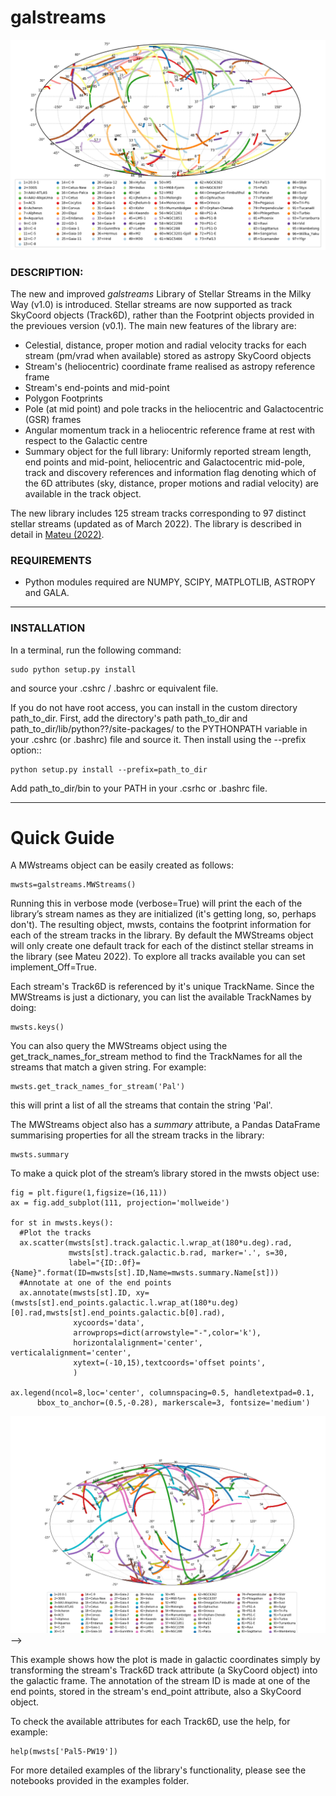 # **galstreams**

![see plot here](examples/fig_all_streams_lib.png?raw=true "galstreams 04-2022")

### DESCRIPTION:

The new and improved *galstreams* Library of Stellar Streams in the Milky Way (v1.0) is introduced. Stellar streams are now supported as track SkyCoord objects (Track6D), rather than the Footprint objects provided in the previoues version (v0.1). The main new features of the library are:

-  Celestial, distance, proper motion and radial velocity tracks for each stream (pm/vrad when available) stored as astropy SkyCoord objects
-  Stream's (heliocentric) coordinate frame realised as astropy reference frame
-  Stream's end-points and mid-point
- Polygon Footprints
-  Pole (at mid point) and pole tracks in the heliocentric and Galactocentric (GSR) frames
-  Angular momentum track in a heliocentric reference frame at rest with respect to the Galactic centre
-  Summary object for the full library: Uniformly reported stream length, end points and mid-point, heliocentric and Galactocentric mid-pole, track and discovery references and information flag denoting which of the 6D attributes (sky, distance, proper motions and radial velocity) are available in the track object.

The new library includes 125 stream tracks corresponding to 97 distinct stellar streams (updated as of March 2022). The library is described in detail in [Mateu (2022)](https://arxiv.org/abs/2204.10326).

### REQUIREMENTS

- Python modules required are NUMPY, SCIPY, MATPLOTLIB, ASTROPY and GALA. 

----------

### INSTALLATION

In a terminal, run the following command:

    sudo python setup.py install

and source your .cshrc / .bashrc or equivalent file.

If you do not have root access, you can install in the custom directory path_to_dir.
First, add the directory's path path_to_dir and path_to_dir/lib/python??/site-packages/
to the PYTHONPATH variable in your .cshrc (or .bashrc) file and source it. Then install using the --prefix option::

    python setup.py install --prefix=path_to_dir

Add path_to_dir/bin to your PATH in your .csrhc or .bashrc file.

----------
# Quick Guide

A MWstreams object can be easily created as follows:

	mwsts=galstreams.MWStreams()

Running this in verbose mode (verbose=True) will print the each of the library’s stream names as they are initialized (it's getting long, so, perhaps don't). The resulting object, mwsts, contains the footprint information for each of the stream tracks in the library. By default the MWStreams object will only create one default track for each of the distinct stellar streams in the library (see Mateu 2022). To explore all tracks available you can set implement_Off=True.

Each stream's Track6D is referenced by it's unique TrackName. Since the MWStreams is just a dictionary, you can list the available TrackNames by doing:

    mwsts.keys()

You can also query the MWStreams object using the get_track_names_for_stream method to find the TrackNames for all the streams that match a given string. For example:

    mwsts.get_track_names_for_stream('Pal')

this will print a list of all the streams that contain the string 'Pal'.

The MWStreams object also has a *summary* attribute, a Pandas DataFrame summarising properties for all the stream tracks in the library:

    mwsts.summary


To make a quick plot of the stream’s library stored in the mwsts object use:

    fig = plt.figure(1,figsize=(16,11))
    ax = fig.add_subplot(111, projection='mollweide')

    for st in mwsts.keys():
      #Plot the tracks  
      ax.scatter(mwsts[st].track.galactic.l.wrap_at(180*u.deg).rad,
                 mwsts[st].track.galactic.b.rad, marker='.', s=30,
                 label="{ID:.0f}={Name}".format(ID=mwsts[st].ID,Name=mwsts.summary.Name[st]))
      #Annotate at one of the end points  
      ax.annotate(mwsts[st].ID, xy=(mwsts[st].end_points.galactic.l.wrap_at(180*u.deg)[0].rad,mwsts[st].end_points.galactic.b[0].rad),
                  xycoords='data',
                  arrowprops=dict(arrowstyle="-",color='k'),
                  horizontalalignment='center', verticalalignment='center',
                  xytext=(-10,15),textcoords='offset points',
                  )

    ax.legend(ncol=8,loc='center', columnspacing=0.5, handletextpad=0.1,
          bbox_to_anchor=(0.5,-0.28), markerscale=3, fontsize='medium')

![see plot here](examples/quickex.png?raw=true "Example plot for galstreams") -->


This example shows how the plot is made in galactic coordinates simply by transforming the stream's Track6D track attribute (a SkyCoord object) into the galactic frame. The annotation of the stream ID is made at one of the end points, stored in the stream's end_point attribute, also a SkyCoord object.

To check the available attributes for each Track6D, use the help, for example:

    help(mwsts['Pal5-PW19'])

For more detailed examples of the library's functionality, please see the notebooks provided in the examples folder.
